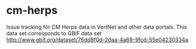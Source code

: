 cm-herps
========
Issue tracking for CM Herps data in VertNet and other data portals. This data set corresponds to GBIF data set http://www.gbif.org/dataset/76dd8f0d-2daa-4a69-9fcd-55e04230334a.
